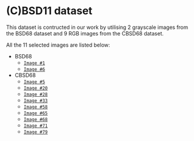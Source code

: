 # (C)BSD11 dataset
This dataset is contructed in our work by utilising 2 grayscale images from the BSD68 dataset and 9 RGB images from the CBSD68 dataset.

All the 11 selected images are listed below:
- BSD68
	- [`Image #1`](https://www2.eecs.berkeley.edu/Research/Projects/CS/vision/bsds/bench/gray/gm_2/119082.html)
	- [`Image #6`](https://www2.eecs.berkeley.edu/Research/Projects/CS/vision/bsds/bench/gray/gm_2/167062.html)
- CBSD68
	- [`Image #5`](https://www2.eecs.berkeley.edu/Research/Projects/CS/vision/bsds/bench/color/gPb_color/42049.html)
	- [`Image #20`](https://www2.eecs.berkeley.edu/Research/Projects/CS/vision/bsds/bench/color/gPb_color/300091.html)
	- [`Image #28`](https://www2.eecs.berkeley.edu/Research/Projects/CS/vision/bsds/bench/color/gPb_color/86016.html)
	- [`Image #33`](https://www2.eecs.berkeley.edu/Research/Projects/CS/vision/bsds/bench/color/gPb_color/291000.html)
	- [`Image #58`](https://www2.eecs.berkeley.edu/Research/Projects/CS/vision/bsds/bench/color/gPb_color/227092.html)
	- [`Image #65`](https://www2.eecs.berkeley.edu/Research/Projects/CS/vision/bsds/bench/color/gPb_color/3096.html)
	- [`Image #68`](https://www2.eecs.berkeley.edu/Research/Projects/CS/vision/bsds/bench/color/gPb_color/196073.html)
	- [`Image #71`](https://www2.eecs.berkeley.edu/Research/Projects/CS/vision/bsds/bench/color/gPb_color/376043.html)
	- [`Image #79`](https://www2.eecs.berkeley.edu/Research/Projects/CS/vision/bsds/bench/color/gPb_color/197017.html)